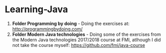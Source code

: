 # Learning-Java
1. **Folder Programming by doing** - Doing the exercises at: http://programmingbydoing.com/
2. **Folder Modern Java technologies** - Doing some of the exercises from the Modern Java technologies 2017/2018 course at FMI, atlhough I did not take the course myself: https://github.com/fmi/java-course